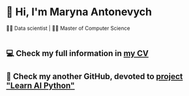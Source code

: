 # 👋 Hi, I'm Maryna Antonevych
👩‍💻 Data scientist | 👩‍🎓 Master of Computer Science
<br/>
<br/>

## 💻 Check my full information in [my CV](https://maricinnamon.github.io/)
## 🤖 Check my another GitHub, devoted to [project "Learn AI Python"](https://github.com/learn-ai-python)
